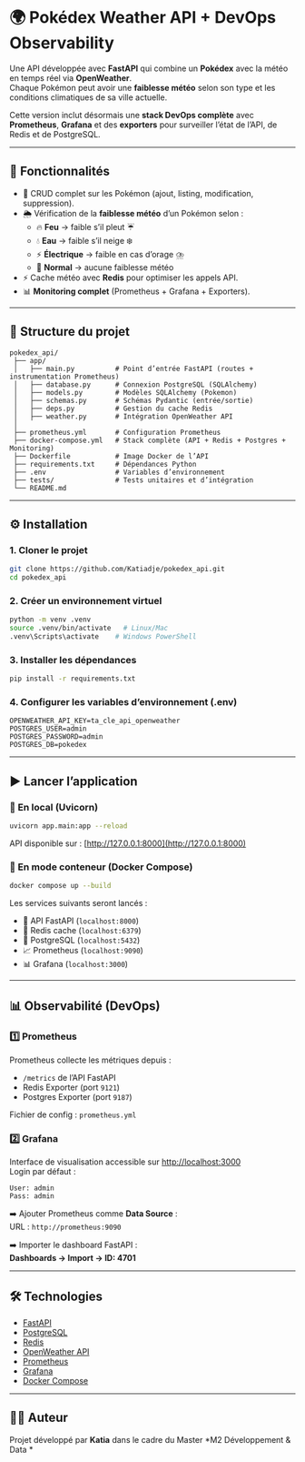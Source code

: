 # 🌍 Pokédex Weather API + DevOps Observability

Une API développée avec **FastAPI** qui combine un **Pokédex** avec la météo en temps réel via **OpenWeather**.  
Chaque Pokémon peut avoir une **faiblesse météo** selon son type et les conditions climatiques de sa ville actuelle.

Cette version inclut désormais une **stack DevOps complète** avec **Prometheus**, **Grafana** et des **exporters** pour surveiller l’état de l’API, de Redis et de PostgreSQL.

---

## 🚀 Fonctionnalités
- 📌 CRUD complet sur les Pokémon (ajout, listing, modification, suppression).
- 🌦️ Vérification de la **faiblesse météo** d’un Pokémon selon :
  - 🔥 **Feu** → faible s’il pleut ☔
  - 💧 **Eau** → faible s’il neige ❄️
  - ⚡ **Électrique** → faible en cas d’orage ⛈️
  - 🐾 **Normal** → aucune faiblesse météo
- ⚡ Cache météo avec **Redis** pour optimiser les appels API.
- 📊 **Monitoring complet** (Prometheus + Grafana + Exporters).

---

## 📂 Structure du projet
```
pokedex_api/
 ├── app/
 │   ├── main.py          # Point d’entrée FastAPI (routes + instrumentation Prometheus)
 │   ├── database.py      # Connexion PostgreSQL (SQLAlchemy)
 │   ├── models.py        # Modèles SQLAlchemy (Pokemon)
 │   ├── schemas.py       # Schémas Pydantic (entrée/sortie)
 │   ├── deps.py          # Gestion du cache Redis
 │   ├── weather.py       # Intégration OpenWeather API
 │
 ├── prometheus.yml       # Configuration Prometheus
 ├── docker-compose.yml   # Stack complète (API + Redis + Postgres + Monitoring)
 ├── Dockerfile           # Image Docker de l’API
 ├── requirements.txt     # Dépendances Python
 ├── .env                 # Variables d’environnement
 ├── tests/               # Tests unitaires et d’intégration
 └── README.md
```

---

## ⚙️ Installation

### 1. Cloner le projet
```bash
git clone https://github.com/Katiadje/pokedex_api.git
cd pokedex_api
```

### 2. Créer un environnement virtuel
```bash
python -m venv .venv
source .venv/bin/activate   # Linux/Mac
.venv\Scripts\activate    # Windows PowerShell
```

### 3. Installer les dépendances
```bash
pip install -r requirements.txt
```

### 4. Configurer les variables d’environnement (.env)
```
OPENWEATHER_API_KEY=ta_cle_api_openweather
POSTGRES_USER=admin
POSTGRES_PASSWORD=admin
POSTGRES_DB=pokedex
```

---

## ▶️ Lancer l’application

### 🔹 En local (Uvicorn)
```bash
uvicorn app.main:app --reload
```
API disponible sur : [http://127.0.0.1:8000](http://127.0.0.1:8000)

### 🔹 En mode conteneur (Docker Compose)
```bash
docker compose up --build
```
Les services suivants seront lancés :
- 🐍 API FastAPI (`localhost:8000`)
- 🧠 Redis cache (`localhost:6379`)
- 🐘 PostgreSQL (`localhost:5432`)
- 📈 Prometheus (`localhost:9090`)
- 📊 Grafana (`localhost:3000`)

---

## 📊 Observabilité (DevOps)

### 1️⃣ Prometheus
Prometheus collecte les métriques depuis :
- `/metrics` de l’API FastAPI  
- Redis Exporter (port `9121`)  
- Postgres Exporter (port `9187`)

Fichier de config : `prometheus.yml`

### 2️⃣ Grafana
Interface de visualisation accessible sur [http://localhost:3000](http://localhost:3000)  
Login par défaut :
```
User: admin
Pass: admin
```
➡️ Ajouter Prometheus comme **Data Source** :  
URL : `http://prometheus:9090`

➡️ Importer le dashboard FastAPI :  
**Dashboards → Import → ID: 4701**

---

## 🛠️ Technologies
- [FastAPI](https://fastapi.tiangolo.com/)
- [PostgreSQL](https://www.postgresql.org/)
- [Redis](https://redis.io/)
- [OpenWeather API](https://openweathermap.org/api)
- [Prometheus](https://prometheus.io/)
- [Grafana](https://grafana.com/)
- [Docker Compose](https://docs.docker.com/compose/)

---

## 👩‍💻 Auteur
Projet développé par **Katia** dans le cadre du Master *M2 Développement & Data *
